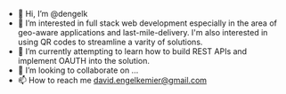 - 👋 Hi, I’m @dengelk
- 👀 I’m interested in full stack web development especially in the area of geo-aware applications and last-mile-delivery. I'm also interested in using QR codes to streamline a varity of solutions.
- 🌱 I’m currently attempting to learn how to build REST APIs and implement OAUTH into the solution.
- 💞️ I’m looking to collaborate on ...
- 📫 How to reach me david.engelkemier@gmail.com

<!---
dengelk/dengelk is a ✨ special ✨ repository because its `README.md` (this file) appears on your GitHub profile.
You can click the Preview link to take a look at your changes.
--->
